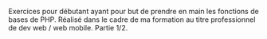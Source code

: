 Exercices pour débutant ayant pour but de prendre en main les fonctions de bases de PHP.
Réalisé dans le cadre de ma formation au titre professionnel de dev web / web mobile.
Partie 1/2.
